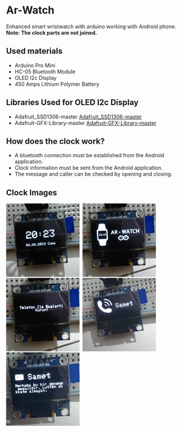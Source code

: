 # Ar-Watch

Enhanced smart wristwatch with arduino working with Android phone.<br />
**Note: The clock parts are not joined.**

## Used materials
- Arduino Pro Mini
- HC-05 Bluetooth Module
- OLED I2c Display
- 450 Amps Lithium Polymer Battery

## Libraries Used for OLED I2c Display
- Adafruit_SSD1306-master [Adafruit_SSD1306-master](https://github.com/adafruit/Adafruit_SSD1306)
- Adafruit-GFX-Library-master [Adafruit-GFX-Library-master](https://github.com/adafruit/Adafruit-GFX-Library)

## How does the clock work?
- A bluetooth connection must be established from the Android application.
- Clock information must be sent from the Android application.
- The message and caller can be checked by opening and closing.

## Clock Images
<img src="images/1567.jpg" width="200" alt="Time Display">&nbsp;&nbsp;<img src="images/1572.jpg" width="200" alt="Splash">&nbsp;&nbsp;<img src="images/1571.jpg" width="200" alt="You are asked to contact the phone">&nbsp;&nbsp;<img src="images/1576.jpg" width="200" alt="Viewing caller">&nbsp;&nbsp;<img src="images/1579.jpg" width="200" alt="Viewing an incoming message">
